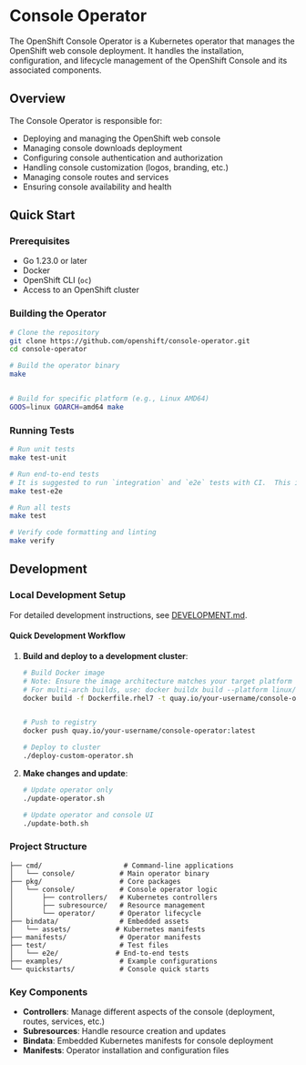 # Console Operator

The OpenShift Console Operator is a Kubernetes operator that manages the OpenShift web console deployment. It handles the installation, configuration, and lifecycle management of the OpenShift Console and its associated components.

## Overview

The Console Operator is responsible for:
- Deploying and managing the OpenShift web console
- Managing console downloads deployment
- Configuring console authentication and authorization
- Handling console customization (logos, branding, etc.)
- Managing console routes and services
- Ensuring console availability and health

## Quick Start

### Prerequisites

- Go 1.23.0 or later
- Docker
- OpenShift CLI (`oc`)
- Access to an OpenShift cluster

### Building the Operator

```bash
# Clone the repository
git clone https://github.com/openshift/console-operator.git
cd console-operator

# Build the operator binary
make


# Build for specific platform (e.g., Linux AMD64)
GOOS=linux GOARCH=amd64 make
```

### Running Tests

```bash
# Run unit tests
make test-unit

# Run end-to-end tests
# It is suggested to run `integration` and `e2e` tests with CI.  This is automatic when opening a PR.
make test-e2e

# Run all tests
make test

# Verify code formatting and linting
make verify
```

## Development

### Local Development Setup

For detailed development instructions, see [DEVELOPMENT.md](DEVELOPMENT.md).

#### Quick Development Workflow

1. **Build and deploy to a development cluster**:
   ```bash
   # Build Docker image
   # Note: Ensure the image architecture matches your target platform
   # For multi-arch builds, use: docker buildx build --platform linux/amd64,linux/arm64
   docker build -f Dockerfile.rhel7 -t quay.io/your-username/console-operator:latest .

   
   # Push to registry
   docker push quay.io/your-username/console-operator:latest
   
   # Deploy to cluster
   ./deploy-custom-operator.sh
   ```

2. **Make changes and update**:
   ```bash
   # Update operator only
   ./update-operator.sh
   
   # Update operator and console UI
   ./update-both.sh
   ```

### Project Structure

```
├── cmd/                    # Command-line applications
│   └── console/           # Main operator binary
├── pkg/                   # Core packages
│   └── console/           # Console operator logic
│       ├── controllers/   # Kubernetes controllers
│       ├── subresource/   # Resource management
│       └── operator/      # Operator lifecycle
├── bindata/               # Embedded assets
│   └── assets/           # Kubernetes manifests
├── manifests/             # Operator manifests
├── test/                  # Test files
│   └── e2e/              # End-to-end tests
├── examples/              # Example configurations
└── quickstarts/           # Console quick starts
```



### Key Components
- **Controllers**: Manage different aspects of the console (deployment, routes, services, etc.)
- **Subresources**: Handle resource creation and updates
- **Bindata**: Embedded Kubernetes manifests for console deployment
- **Manifests**: Operator installation and configuration files
